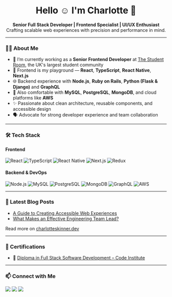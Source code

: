 <h1 align="center">Hello ☺️ I'm Charlotte 👋</h1>

<p align="center">
  <b>Senior Full Stack Developer | Frontend Specialist | UI/UX Enthusiast</b><br>
  Crafting scalable web experiences with precision and performance in mind.
</p>

---

### 👩‍💻 About Me

- 🔭 I’m currently working as a **Senior Frontend Developer** at [The Student Room](https://www.thestudentroom.co.uk/), the UK's largest student community
- 🧠 Frontend is my playground — **React**, **TypeScript**, **React Native**, **Next.js**
- 🌐 Backend experience with **Node.js**, **Ruby on Rails**, **Python (Flask & Django)** and **GraphQL** 
- 💾 Also comfortable with **MySQL**, **PostgreSQL**, **MongoDB**, and cloud platforms like **AWS**
- ✨ Passionate about clean architecture, reusable components, and accessible design
- 🗣️ Advocate for strong developer experience and team collaboration

---

### 🛠️ Tech Stack

#### Frontend
![React](https://img.shields.io/badge/React-20232A?style=flat&logo=react)
![TypeScript](https://img.shields.io/badge/TypeScript-20232A?style=flat&logo=typescript)
![React Native](https://img.shields.io/badge/React_Native-20232A?style=flat&logo=react&logoColor=61DAFB)
![Next.js](https://img.shields.io/badge/Next.js-000000?style=flat&logo=nextdotjs)
![Redux](https://img.shields.io/badge/Redux-593D88?style=flat&logo=redux)

#### Backend & DevOps
![Node.js](https://img.shields.io/badge/Node.js-339933?style=flat&logo=nodedotjs)
![MySQL](https://img.shields.io/badge/MySQL-4479A1?style=flat&logo=mysql&logoColor=white)
![PostgreSQL](https://img.shields.io/badge/PostgreSQL-20232A?style=flat&logo=postgresql)
![MongoDB](https://img.shields.io/badge/MongoDB-47A248?style=flat&logo=mongodb)
![GraphQL](https://img.shields.io/badge/GraphQL-E10098?style=flat&logo=graphql)
![AWS](https://img.shields.io/badge/AWS-232F3E?style=flat&logo=amazonaws)

---

### 📝 Latest Blog Posts

- [A Guide to Creating Accessible Web Experiences](https://charlotteskinner.dev/posts/web-accessibility)
- [What Makes an Effective Engineering Team Lead?](https://charlotteskinner.dev/posts/effective-engineering-leadership)

Read more on [charlotteskinner.dev](https://charlotteskinner.dev/)

---

### 📜 Certifications

- 🏅 [Diploma in Full Stack Software Development – Code Institute](https://www.credential.net/0b9ttxim#acc.nvjPcAhl)

---

### 📫 Connect with Me

<p>
  <a href="https://www.linkedin.com/in/charlotteskinner90" target="_blank"><img src="https://img.shields.io/badge/LinkedIn-blue?style=flat&logo=linkedin"></a>
  <a href="mailto:cs.skinner90@hotmail.co.uk"><img src="https://img.shields.io/badge/Email-D14836?style=flat&logo=outlook&logoColor=white"></a>
  <a href="https://charlotteskinner.dev" target="_blank"><img src="https://img.shields.io/badge/Blog-000000?style=flat&logo=nextdotjs"></a>
